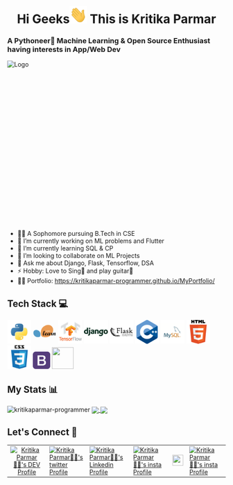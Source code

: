 <h1 align='center'> Hi Geeks<img src="https://raw.githubusercontent.com/ABSphreak/ABSphreak/master/gifs/Hi.gif"  width="40" height="40"> This is Kritika Parmar </h1>

### A Pythoneer🐍 Machine Learning & Open Source Enthusiast having interests in App/Web Dev

 <img src="https://cdn.dribbble.com/users/1519660/screenshots/4536550/girl-_-laptop.gif" align="right" alt="Logo" width="520" height="390">
 
- 👨‍💻 A Sophomore pursuing B.Tech in CSE
- 🔭 I’m currently working on ML problems and Flutter
- 🌱 I’m currently learning SQL & CP 
- 👯 I’m looking to collaborate on ML Projects
- 💬 Ask me about Django, Flask, Tensorflow, DSA
- ⚡ Hobby: Love to Sing🎤 and play guitar🎸
- 🙋‍♀️ Portfolio: https://kritikaparmar-programmer.github.io/MyPortfolio/

## Tech Stack 💻
<img src="https://raw.githubusercontent.com/github/explore/80688e429a7d4ef2fca1e82350fe8e3517d3494d/topics/python/python.png" width="55" height="55" />   <img src="https://raw.githubusercontent.com/github/explore/80688e429a7d4ef2fca1e82350fe8e3517d3494d/topics/scikit-learn/scikit-learn.png" width="55" height="55" />   <img src="https://raw.githubusercontent.com/github/explore/80688e429a7d4ef2fca1e82350fe8e3517d3494d/topics/tensorflow/tensorflow.png" width="55" height="55" />  <img src="https://raw.githubusercontent.com/github/explore/80688e429a7d4ef2fca1e82350fe8e3517d3494d/topics/django/django.png" width="55" height="55" />    <img src="https://raw.githubusercontent.com/github/explore/80688e429a7d4ef2fca1e82350fe8e3517d3494d/topics/flask/flask.png" width="55" height="55" />   <img src="https://raw.githubusercontent.com/github/explore/80688e429a7d4ef2fca1e82350fe8e3517d3494d/topics/cpp/cpp.png" width="55" height="55" />     <img src="https://raw.githubusercontent.com/github/explore/80688e429a7d4ef2fca1e82350fe8e3517d3494d/topics/mysql/mysql.png" width="55" height="55" />   <img src="https://raw.githubusercontent.com/github/explore/80688e429a7d4ef2fca1e82350fe8e3517d3494d/topics/html/html.png" width="55" height="55" />   <img src="https://raw.githubusercontent.com/github/explore/80688e429a7d4ef2fca1e82350fe8e3517d3494d/topics/css/css.png" width="55" height="55" />    <img src="https://raw.githubusercontent.com/github/explore/80688e429a7d4ef2fca1e82350fe8e3517d3494d/topics/bootstrap/bootstrap.png" width="40" height="40" />
<img src="https://camo.githubusercontent.com/cd703afbd72dc9577b10cfd0350d52e7ea02b80f41873227809d35a7ba495c36/68747470733a2f2f6d69726f2e6d656469756d2e636f6d2f6d61782f313030302f312a696c433241717035735a6431776930436f70443148772e706e67" width="50" height="50" />

## My Stats 📊

<img src="https://komarev.com/ghpvc/?username=kritikaparmar-programmer" alt="kritikaparmar-programmer" />
<a href="https://github.com/kritikaparmar-programmer/github-readme-stats">
  <img align="center" src="https://github-readme-stats.vercel.app/api?username=kritikaparmar-programmer&repo=github-readme-stats&show_icons=true&theme=radical" />
</a>
<a href="https://github.com/kritikaparmar-programmer/convoychat">
  <img align="center" src="https://github-readme-stats.vercel.app/api/top-langs/?username=kritikaparmar-programmer&layout=compact&theme=radical" />
</a>

## Let's Connect 🤝

<table align="center"><tr><td align="center"><a href="https://dev.to/kritikaparmar5"><img src="https://d2fltix0v2e0sb.cloudfront.net/dev-badge.svg" alt="Kritika Parmar👩‍💻's DEV Profile" height="25" width="25"></a></td><td>    <a href="https://twitter.com/KritikaParmar5"><img src="https://cdn.jsdelivr.net/npm/simple-icons@v3/icons/twitter.svg" alt="Kritika Parmar👩‍💻's twitter Profile" height="25" width="25"></a></td><td>     <a href="https://www.linkedin.com/in/kritika-parmar-10244a193/"><img src="https://cdn.jsdelivr.net/npm/simple-icons@v3/icons/linkedin.svg" alt="Kritika Parmar👩‍💻's Linkedin Profile"  height="25" width="25"></a> </td><td>    <a href="https://www.instagram.com/_kritikaparmar_/"><img src="https://cdn.jsdelivr.net/npm/simple-icons@v3/icons/instagram.svg" alt="Kritika Parmar👩‍💻's insta Profile" height="25" width="25"></a></td><td><a href="https://hashnode.com/@kritika"><img src="https://pbs.twimg.com/profile_images/1275811077754781697/qtOiI8lk.jpg" height="25" width="25"></td><td><a href="mailto:kritikaparmar07@gmail.com"><img src="https://cdn.jsdelivr.net/npm/simple-icons@v3/icons/gmail.svg" alt="Kritika Parmar👩‍💻's insta Profile" height="25" width="25"></a></td></tr></table>
